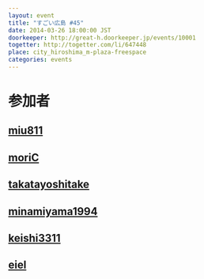 ```yaml
---
layout: event
title: "すごい広島 #45"
date: 2014-03-26 18:00:00 JST
doorkeeper: http://great-h.doorkeeper.jp/events/10001
togetter: http://togetter.com/li/647448
place: city_hiroshima_m-plaza-freespace
categories: events
---
```


# 参加者


## [miu811](https://github.com/miu811)


## [moriC](https://github.com/moriC)


## [takatayoshitake](http://twitter.com/takatayoshitake)


## [minamiyama1994](https://github.com/minamiyama1994)


## [keishi3311](https://github.com/keishi3311)


## [eiel](http://eiel.info/)
